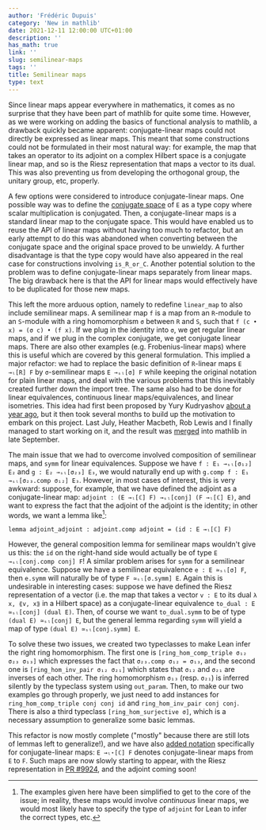 ```yaml
---
author: 'Frédéric Dupuis'
category: 'New in mathlib'
date: 2021-12-11 12:00:00 UTC+01:00
description: ''
has_math: true
link: ''
slug: semilinear-maps
tags: ''
title: Semilinear maps
type: text
---
```


Since linear maps appear everywhere in mathematics, it comes as no surprise that they have been part of mathlib for quite some time. However, as we were working on adding the basics of functional analysis to mathlib, a drawback quickly became apparent: conjugate-linear maps could not directly be expressed as linear maps. This meant that some constructions could not be formulated in their most natural way: for example, the map that takes an operator to its adjoint on a complex Hilbert space is a conjugate linear map, and so is the Riesz representation that maps a vector to its dual. This was also preventing us from developing the orthogonal group, the unitary group, etc, properly.

<!-- TEASER_END -->

A few options were considered to introduce conjugate-linear maps. One possible way was to define the [conjugate space](https://en.wikipedia.org/wiki/Complex_conjugate_vector_space) of `E` as a type copy where scalar multiplication is conjugated. Then, a conjugate-linear maps is a standard linear map to the conjugate space. This would have enabled us to reuse the API of linear maps without having too much to refactor, but an early attempt to do this was abandoned when converting between the conjugate space and the original space proved to be unwieldy. A further disadvantage is that the type copy would have also appeared in the real case for constructions involving `is_R_or_C`. Another potential solution to the problem was to define conjugate-linear maps separately from linear maps. The big drawback here is that the API for linear maps would effectively have to be duplicated for those new maps.

This left the more arduous option, namely to redefine `linear_map` to also include semilinear maps. A semilinear map `f` is a map from an `R`-module to an `S`-module with a ring homomorphism `σ` between `R` and `S`, such that `f (c • x) = (σ c) • (f x)`. If we plug in the identity into `σ`, we get regular linear maps, and if we plug in the complex conjugate, we get conjugate linear maps. There are also other examples (e.g. Frobenius-linear maps) where this is useful which are covered by this general formulation. This implied a major refactor: we had to replace the basic definition of `R`-linear maps `E →ₗ[R] F` by `σ`-semilinear maps `E →ₛₗ[σ] F` while keeping the original notation for plain linear maps, and deal with the various problems that this inevitably created further down the import tree. The same also had to be done for linear equivalences, continuous linear maps/equivalences, and linear isometries. This idea had first been proposed by Yury Kudryashov [about a year ago](https://leanprover.zulipchat.com/#narrow/stream/144837-PR-reviews/topic/4770.20smul_comm_class/near/214442983), but it then took several months to build up the motivation to embark on this project. Last July, Heather Macbeth, Rob Lewis and I finally managed to start working on it, and the result was [merged](https://github.com/leanprover-community/mathlib/pull/9272) into mathlib in late September.

The main issue that we had to overcome involved composition of semilinear maps, and `symm` for linear equivalences. Suppose we have `f : E₁ →ₛₗ[σ₁₂] E₂` and `g : E₂ →ₛₗ[σ₂₃] E₃`, we would naturally end up with `g.comp f : E₁ →ₛₗ[σ₂₃.comp σ₁₂] E₃`. However, in most cases of interest, this is very awkward: suppose, for example, that we have defined the adjoint as a conjugate-linear map: `adjoint : (E →ₗ[ℂ] F) →ₛₗ[conj] (F →ₗ[ℂ] E)`, and want to express the fact that the adjoint of the adjoint is the identity; in other words, we want a lemma like[^1]:
```
lemma adjoint_adjoint : adjoint.comp adjoint = (id : E →ₗ[ℂ] F)
```
However, the general composition lemma for semilinear maps wouldn't give us this: the `id` on the right-hand side would actually be of type `E →ₛₗ[conj.comp conj] F`! A similar problem arises for `symm` for a semilinear equivalence. Suppose we have a semilinear equivalence `e : E ≃ₛₗ[σ] F`, then `e.symm` will naturally be of type `F ≃ₛₗ[σ.symm] E`. Again this is undesirable in interesting cases: suppose we have defined the Riesz representation of a vector (i.e. the map that takes a vector `v : E` to its dual `λ x, ⟪v, x⟫` in a Hilbert space) as a conjugate-linear equivalence `to_dual : E ≃ₛₗ[conj] (dual E)`. Then, of course we want `to_dual.symm` to be of type `(dual E) ≃ₛₗ[conj] E`, but the general lemma regarding `symm` will yield a map of type `(dual E) ≃ₛₗ[conj.symm] E`.

To solve these two issues, we created two typeclasses to make Lean infer the right ring homomorphism. The first one is `[ring_hom_comp_triple σ₁₂ σ₂₃ σ₁₃]` which expresses the fact that `σ₂₃.comp σ₁₂ = σ₁₃`, and the second one is `[ring_hom_inv_pair σ₁₂ σ₂₁]` which states that `σ₁₂` and `σ₂₁` are inverses of each other. The ring homomorphism `σ₁₃` (resp. `σ₂₁`) is inferred silently by the typeclass system using `out_param`. Then, to make our two examples go through properly, we just need to add instances for `ring_hom_comp_triple conj conj id` and `ring_hom_inv_pair conj conj`. There is also a third typeclass `[ring_hom_surjective σ]`, which is a necessary assumption to generalize some basic lemmas.

This refactor is now mostly complete ("mostly" because there are still lots of lemmas left to generalize!), and we have also [added notation](https://github.com/leanprover-community/mathlib/pull/9875) specifically for conjugate-linear maps: `E →ₗ⋆[ℂ] F` denotes conjugate-linear maps from `E` to `F`. Such maps are now slowly starting to appear, with the Riesz representation in [PR #9924](https://github.com/leanprover-community/mathlib/pull/9924), and the adjoint coming soon!

[^1]: The examples given here have been simplified to get to the core of the issue; in reality, these maps would involve *continuous* linear maps, we would most likely have to specify the type of `adjoint` for Lean to infer the correct types, etc.
